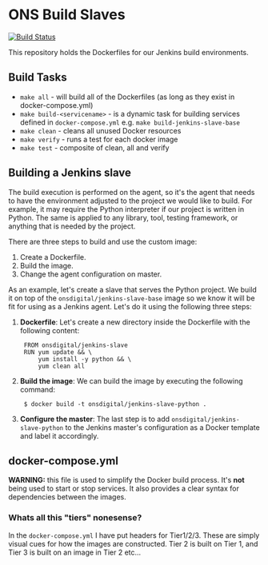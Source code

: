 # ONS Build Slaves

[![Build Status](https://travis-ci.org/ONSdigital/jenkins-build-envs.svg?branch=master)](https://travis-ci.org/ONSdigital/jenkins-build-envs)

This repository holds the Dockerfiles for our Jenkins build environments.


## Build Tasks

* `make all` - will build all of the Dockerfiles (as long as they exist in docker-compose.yml)
* `make build-<servicename>` - is a dynamic task for building services defined in `docker-compose.yml` e.g. `make build-jenkins-slave-base`
* `make clean` - cleans all unused Docker resources
* `make verify` - runs a test for each docker image
* `make test` - composite of clean, all and verify


## Building a Jenkins slave
The build execution is performed on the agent, so it's the agent that needs to have the environment adjusted to the project we would like to build. For example, it may require the Python interpreter if our project is written in Python. The same is applied to any library, tool, testing framework, or anything that is needed by the project.


There are three steps to build and use the custom image:
1. Create a Dockerfile.
2. Build the image.
3. Change the agent configuration on master.

As an example, let's create a slave that serves the Python project. We build it on top of the `onsdigital/jenkins-slave-base` image so we know it will be fit for using as a Jenkins agent. Let's do it using the following three steps:

1. **Dockerfile**: Let's create a new directory inside the Dockerfile with the following content:

        FROM onsdigital/jenkins-slave
        RUN yum update && \
            yum install -y python && \
            yum clean all

2. **Build the image**: We can build the image by executing the following command:

        $ docker build -t onsdigital/jenkins-slave-python .

3. **Configure the master**: The last step is to add `onsdigital/jenkins-slave-python` to the Jenkins master's configuration as a Docker template and label it accordingly.


## docker-compose.yml

**WARNING:** this file is used to simplify the Docker build process. It's **not** being used to start or stop services. It also provides a clear syntax for dependencies between the images.

### Whats all this "tiers" nonesense?

In the `docker-compose.yml` I have put headers for Tier1/2/3. These are simply visual cues for how the images are constructed. Tier 2 is built on Tier 1, and Tier 3 is built on an image in Tier 2 etc...
